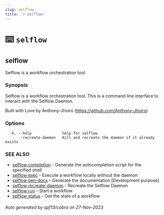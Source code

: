 ```yaml
---
slug: selflow
title: '⌨ selflow'
---
```


# ⌨️ `selflow`

## selflow

Selflow is a workflow orchestration tool

### Synopsis

Selflow is a workflow orchestration tool.
This is a command line interface to interact with the Selflow Daemon.

Built with Love by Anthony-Jhoiro (https://github.com/Anthony-Jhoiro)

### Options

```
  -h, --help              help for selflow
      --recreate-daemon   Kill and recreate the daemon if it already exists
```

### SEE ALSO

- [selflow completion](selflow_completion.md) - Generate the autocompletion script for the specified shell
- [selflow exec](selflow_exec.md) - Execute a workflow locally without the daemon
- [selflow gen-docs](selflow_gen-docs.md) - Generate the documentation [Development purpose]
- [selflow recreate-daemon](selflow_recreate-daemon.md) - Recreate the Selflow Daemon
- [selflow run](selflow_run.md) - Start a workflow
- [selflow status](selflow_status.md) - Get the state of a workflow

###### Auto generated by spf13/cobra on 27-Nov-2023
